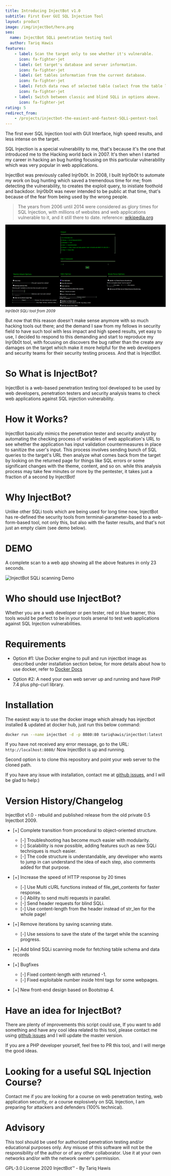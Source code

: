 ```yaml
---
title: Introducing InjectBot v1.0
subtitle: First Ever GUI SQL Injection Tool
layout: product
image: /img/injectbot/hero.png
seo:
  name: InjectBot SQLi penetration testing tool
  author: Tariq Hawis
features:
    - label: Scan the target only to see whether it's vulnerable.
      icon: fa-fighter-jet 
    - label: Get target's database and server information.
      icon: fa-fighter-jet 
    - label: Get tables information from the current database.
      icon: fa-fighter-jet 
    - label: Fetch data rows of selected table (select from the table list saved previously).
      icon: fa-fighter-jet
    - label: Switch between classic and blind SQLi in options above.
      icon: fa-fighter-jet 
rating: 5
redirect_from: 
    - /projects/injectbot-the-easiest-and-fastest-SQLi-pentest-tool
---
```


The first ever SQL Injection tool with GUI Interface, high speed results, and less intense on the target.

SQL Injection is a special vulnerability to me, that's because it's the one that introduced me to the Hacking world back in 2007. It's then when I started my career in hacking an bug hunting focusing on this particular vulnerability which was very popular in web applications.

InjectBot was previously called Injr0b0t. In 2008, I built Injr0b0t to automate my work on bug hunting which saved a tremendous time for me; from detecting the vulnerability, to creates the exploit query, to inistiate foothold and backdoor. Injr0b0t was never intended to be public at that time, that's because of the fear from being used by the wrong people.

> The years from 2006 until 2014 were considered as glory times for SQL Injection, with millions of websites and web applications vulnerable to it, and it still there to date. reference: [wikipedia.org](https://en.wikipedia.org/wiki/SQL_injection#Examples)



![Injr0b0t SQLi tool from 2009](/img/injectbot/injrobot.png)
<small>*Injr0b0t SQLi tool from 2009*</small>



But now that this reason doesn't make sense anymore with so much hacking tools out there; and the demand I saw from my fellows in security field to have such tool with less impact and high speed results, yet easy to use, I decided to respond to this demanding and start to reproduce my Injr0b0t tool, with focusing on discovers the bug rather than the create any damages on the target which make it more helpful for the web developers and security teams for their security testing process. And that is InjectBot.


# So What is InjectBot?

InjectBot is a web-based penetration testing tool developed to be used by web developers, penetration testers and security analysis teams to check web applications against SQL injection vulnerability.



# How it Works?

InjectBot basically mimics the penetration tester and security analyst by automating the checking process of variables of web application's URL to see whether the application has input validation countermeasures in place to sanitize the user's input. This process involves sending bunch of SQL queries to the target's URL then analyze what comes back from the target by looking on the returned page for things like SQL errors or some significant changes with the theme, content, and so on. while this analysis process may take few minutes or more by the pentester, it takes just a fraction of a second by InjectBot!



# Why InjectBot?

Unlike other SQLi tools which are being used for long time now, InjectBot has re-defined the security tools from terminal-parameter-based to a web-form-based tool, not only this, but also with the faster results, and that's not just an empty claim (see demo below).



# DEMO


A complete scan to a web app showing all the above features in only 23 seconds.



![InjectBot SQLi scanning Demo](https://www.tariqhawis.com/img/injectbot/injectbot.gif)




# Who should use InjectBot?

Whether you are a web developer or pen tester, red or blue teamer, this tools would be perfect to be in your tools arsenal to test web applications against SQL Injection vulnerabilities.



# Requirements

* Option #1: Use Docker engine to pull and run injectbot image as described under installation section below, for more details about how to use docker, refer to [Docker Docs](https://docs.docker.com/get-docker/)

* Option #2: A need your own web server up and running and have PHP 7.4 plus php-curl library.



# Installation

The easiest way is to use the docker image which already has injectbot installed & updated at docker hub, just run this below command:

```bash
docker run --name injectbot -d -p 8080:80 tariqhawis/injectbot:latest
```

If you have not received any error message, go to the URL: `http://localhost:8080/`
Now InjectBot is up and running.

Second option is to clone this repository and point your web server to the cloned path.

If you have any issue with installation, contact me at [github issues](https://github.com/tariqhawis/injectbot/issues), and I will be glad to help:)




# Version History/Changelog

InjectBot v1.0 - rebuild and published release from the old private 0.5 Injectbot 2009.

* [+] Complete transition from procedural to object-oriented structure.
	* [-] Troubleshooting has become much easier with modularity.
	* [-] Scalability is now possible, adding features such as new SQLi techniques is much easier.
	* [-] The code structure is understandable, any developer who wants to jump in can understand the idea of each step, also comments added for that purpose.

* [+] Increase the speed of HTTP response by 20 times
	* [-] Use Multi cURL functions instead of file_get_contents for faster response.
	* [-] Ability to send multi requests in parallel.
	* [-] Send header requests for blind SQLi.
	* [-] Use content-length from the header instead of str_len for the whole page!

* [+] Remove iterations by saving scanning state.
	* [-] Use sessions to save the state of the target while the scanning progress.

* [+] Add blind SQLi scanning mode for fetching table schema and data records

* [+] Bugfixes
	* [-] Fixed content-length with returned -1.
	* [-] Fixed exploitable number inside html tags for some webpages.

* [+] New front-end design based on Bootstrap 4.



# Have an idea for InjectBot?

There are plenty of improvements this script could use, If you want to add something and have any cool idea related to this tool, please contact me using [github issues](https://github.com/tariqhawis/injectbot/issues) and I will update the master version.

If you are a PHP developer yourself, feel free to PR this tool, and I will merge the good ideas.



# Looking for a useful SQL Injection Course?

Contact me if you are looking for a course on web penetration testing, web application security, or a course explosively on SQL Injection, I am preparing for attackers and defenders (100% technical).



# Advisory

This tool should be used for authorized penetration testing and/or educational purposes only. 
Any misuse of this software will not be the responsibility of the author or of any other collaborator. 
Use it at your own networks and/or with the network owner's permission.


GPL-3.0 License 2020 InjectBot&trade; - By Tariq Hawis
